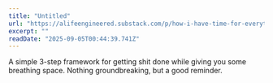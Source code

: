 ```yaml
---
title: "Untitled"
url: "https://alifeengineered.substack.com/p/how-i-have-time-for-everything-59f"
excerpt: ""
readDate: "2025-09-05T00:44:39.741Z"
---
```


A simple 3-step framework for getting shit done while giving you some breathing space. Nothing groundbreaking, but a good reminder. 
